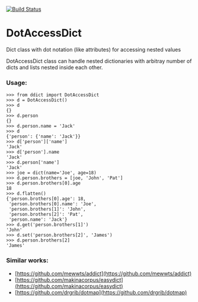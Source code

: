 [![Build Status](https://travis-ci.org/rbehzadan/ddict.svg?branch=master)](https://travis-ci.org/rbehzadan/ddict)
# DotAccessDict
Dict class with dot notation (like attributes) for accessing nested values

DotAccessDict class can handle nested dictionaries with arbitray number of
dicts and lists nested inside each other.

### Usage:

```
>>> from ddict import DotAccessDict
>>> d = DotAccessDict()
>>> d
{}
>>> d.person
{}
>>> d.person.name = 'Jack'
>>> d
{'person': {'name': 'Jack'}}
>>> d['person']['name']
'Jack'
>>> d['person'].name
'Jack'
>>> d.person['name']
'Jack'
>>> joe = dict(name='Joe', age=18)
>>> d.person.brothers = [joe, 'John', 'Pat']
>>> d.person.brothers[0].age
18
>>> d.flatten()
{'person.brothers[0].age': 18,
 'person.brothers[0].name': 'Joe',
 'person.brothers[1]': 'John',
 'person.brothers[2]': 'Pat',
 'person.name': 'Jack'}
>>> d.get('person.brothers[1]')
'John'
>>> d.set('person.brothers[2]', 'James')
>>> d.person.brothers[2]
'James'
```

### Similar works:
 - [https://github.com/mewwts/addict](https://github.com/mewwts/addict)
 - [https://github.com/makinacorpus/easydict](https://github.com/makinacorpus/easydict)
 - [https://github.com/drgrib/dotmap](https://github.com/drgrib/dotmap)
